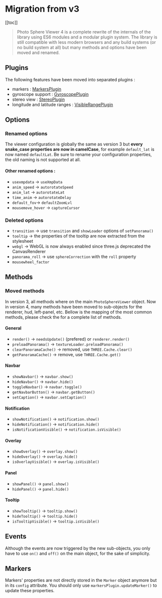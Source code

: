# Migration from v3

[[toc]]

> Photo Sphere Viewer 4 is a complete rewrite of the internals of the library using ES6 modules and a modular plugin system. The library is still compatible with less modern browsers and any build systems (or no build system at all) but many methods and options have been moved and renamed.


## Plugins

The following features have been moved into separated plugins :
 - markers : [MarkersPlugin](../plugins/plugin-markers.md)
 - gyroscope support : [GyroscopePlugin](../plugins/plugin-gyroscope.md)
 - stereo view : [StereoPlugin](../plugins/plugin-stereo.md)
 - longitude and latitude ranges : [VisibleRangePlugin](../plugins/plugin-visible-range.md)


## Options

### Renamed options

The viewer configuration is globally the same as version 3 but **every snake_case properties are now in camelCase**, for example `default_lat` is now named `defaultLat`.
Be sure to rename your configuration properties, the old naming is not supported at all.

#### Other renamed options :

- `usexmpdata` → `useXmpData`
- `anim_speed` → `autorotateSpeed`
- `anim_lat` → `autorotateLat`
- `time_anim` → `autorotateDelay`
- `default_fov`→ `defaultZoomLvl`
- `mousemove_hover` → `captureCursor`

### Deleted options

- `transition` → use `transition` and `showLoader` options of `setPanorama()`
- `tooltip` → the properties of the tooltip are now extracted from the stylesheet
- `webgl` → WebGL is now always enabled since three.js deprecated the CanvasRenderer
- `panorama_roll` → use `sphereCorrection` with the `roll` property
- `mousewheel_factor`


## Methods

### Moved methods

In version 3, all methods where on the main `PhotoSphereViewer` object. Now in version 4, many methods have been moved to sub-objects for the renderer, hud, left-panel, etc.
Bellow is the mapping of the most common methods, please check the <ApiLink page="PSV.Viewer.html"/> for a complete list of methods.

#### General

- `render()` → `needsUpdate()` (prefered) or `renderer.render()`
- `preloadPanorama()` → `textureLoader.preloadPanorama()`
- `clearPanoramaCache()` → removed, use `THREE.Cache.clear()`
- `getPanoramaCache()` → remove, use `THREE.Cache.get()`

#### Navbar

- `showNavbar()` → `navbar.show()`
- `hideNavbar()` → `navbar.hide()`
- `toggleNavbar()` → `navbar.toggle()`
- `getNavbarButton()` → `navbar.getButton()`
- `setCaption()` → `navbar.setCaption()`

#### Notification

- `showNotification()` → `notification.show()`
- `hideNotification()` → `notification.hide()`
- `isNotificationVisible()` → `notification.isVisible()`

#### Overlay

- `showOverlay()` → `overlay.show()`
- `hideOverlay()` → `overlay.hide()`
- `isOverlayVisible()` → `overlay.isVisible()`

#### Panel

- `showPanel()` → `panel.show()`
- `hidePanel()` → `panel.hide()`

#### Tooltip

- `showTooltip()` → `tooltip.show()`
- `hideTooltip()` → `tooltip.hide()`
- `isTooltipVisible()` → `tooltip.isVisible()`


## Events

Although the events are now triggered by the new sub-objects, you only have to use `on()` and `off()` on the main object, for the sake of simplicity.


## Markers

Markers' properties are not directly stored in the `Marker` object anymore but in its `config` attribute. You should only use `markersPlugin.updateMarker()` to update these properties.
